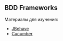 ## BDD Frameworks

Материалы для изучения:
 * [JBehave](http://jbehave.org)
 * [Cucumber](https://cucumber.io)
